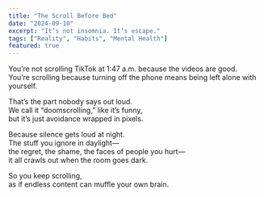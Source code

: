 ```yaml
---
title: "The Scroll Before Bed"
date: "2024-09-10"
excerpt: "It’s not insomnia. It’s escape."
tags: ["Reality", "Habits", "Mental Health"]
featured: true
---
```


You’re not scrolling TikTok at 1:47 a.m. because the videos are good.  
You’re scrolling because turning off the phone means being left alone with yourself.  

That’s the part nobody says out loud.  
We call it “doomscrolling,” like it’s funny,  
but it’s just avoidance wrapped in pixels.  

Because silence gets loud at night.  
The stuff you ignore in daylight—  
the regret, the shame, the faces of people you hurt—  
it all crawls out when the room goes dark.  

So you keep scrolling,  
as if endless content can muffle your own brain.  
